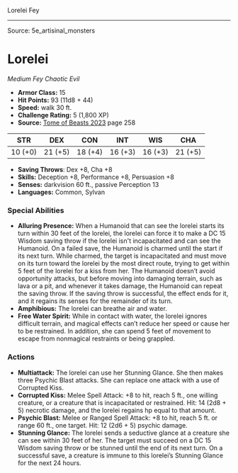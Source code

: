 <MonsterName/>Lorelei</MonsterName>
<CreatureType/>Fey</CreatureType>



---

Source: 5e_artisinal_monsters

# Lorelei

*Medium* *Fey* *Chaotic Evil*

- **Armor Class:** 15
- **Hit Points:** 93 (11d8 + 44)
- **Speed:** walk 30 ft.
- **Challenge Rating:** 5 (1,800 XP)
- **Source:** [Tome of Beasts 2023](https://koboldpress.com/kpstore/product/tome-of-beasts-1-2023-edition/) page 258

| STR | DEX | CON | INT | WIS | CHA |
| --- | --- | --- | --- | --- | --- |
| 10 (+0) | 21 (+5) | 18 (+4) | 16 (+3) | 16 (+3) | 21 (+5) |

- **Saving Throws**: Dex +8, Cha +8
- **Skills:** Deception +8, Performance +8, Persuasion +8
- **Senses:** darkvision 60 ft., passive Perception 13
- **Languages:** Common, Sylvan

### Special Abilities

- **Alluring Presence:** When a Humanoid that can see the lorelei starts its turn within 30 feet of the lorelei, the lorelei can force it to make a DC 15 Wisdom saving throw if the lorelei isn't incapacitated and can see the Humanoid. On a failed save, the Humanoid is charmed until the start if its next turn. While charmed, the target is incapacitated and must move on its turn toward the lorelei by the most direct route, trying to get within 5 feet of the lorelei for a kiss from her. The Humanoid doesn’t avoid opportunity attacks, but before moving into damaging terrain, such as lava or a pit, and whenever it takes damage, the Humanoid can repeat the saving throw. If the saving throw is successful, the effect ends for it, and it regains its senses for the remainder of its turn.
- **Amphibious:** The lorelei can breathe air and water.
- **Free Water Spirit:** While in contact with water, the lorelei ignores difficult terrain, and magical effects can’t reduce her speed or cause her to be restrained. In addition, she can spend 5 feet of movement to escape from nonmagical restraints or being grappled.

### Actions

- **Multiattack:** The lorelei can use her Stunning Glance. She then makes three Psychic Blast attacks. She can replace one attack with a use of Corrupted Kiss.
- **Corrupted Kiss:** Melee Spell Attack: +8 to hit, reach 5 ft., one willing creature, or a creature that is incapacitated or restrained. Hit: 14 (2d8 + 5) necrotic damage, and the lorelei regains hp equal to that amount.
- **Psychic Blast:** Melee or Ranged Spell Attack: +8 to hit, reach 5 ft. or range 60 ft., one target. Hit: 12 (2d6 + 5) psychic damage.
- **Stunning Glance:** The lorelei sends a seductive glance at a creature she can see within 30 feet of her. The target must succeed on a DC 15 Wisdom saving throw or be stunned until the end of its next turn. On a successful save, a creature is immune to this lorelei’s Stunning Glance for the next 24 hours.


